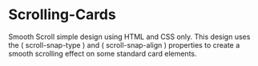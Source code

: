 # Scrolling-Cards
Smooth Scroll simple design using HTML and CSS only. This design uses the ( scroll-snap-type ) and ( scroll-snap-align ) properties to create a smooth scrolling effect on some standard card elements. 
